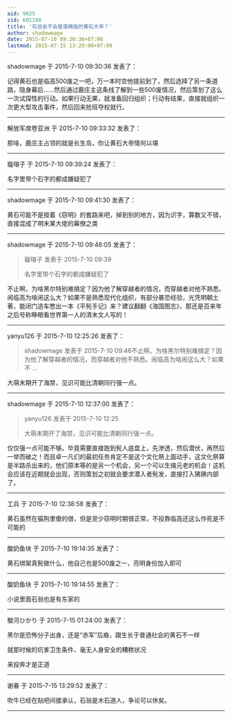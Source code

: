 ```yaml
---
aid: 9025
zid: 601190
title: '石翁会不会是落魄版的黄石大帝？'
author: shadowmage
date: 2015-07-10 09:30:36+07:00
lastmod: 2015-07-15 13:29:00+07:00
---
```


shadowmage 于 2015-7-10 09:30:36 发表了：

记得黄石也是临高500废之一吧，万一本时空他提前到了，然后选择了另一条道路，隐身幕后……然后通过鹿庄主这条线了解到一些500废情况，然后策划了这么一次试探性的行动。如果行动无果，就准备回归组织；行动有结果，直接就组织一次更大型攻击事件，然后回来抢班夺权就行。

---------

解放军席卷亚洲 于 2015-7-10 09:33:32 发表了：

那啥，鹿庄主占领的就是长生岛，你让黄石大帝情何以堪

---------

璇瑢子 于 2015-7-10 09:39:24 发表了：

名字里带个石字的都成嫌疑犯了

---------

shadowmage 于 2015-7-10 09:41:30 发表了：

黄石可能不是按着《窃明》的套路来吧，掉到别的地方，因为识字，算数又不错，直接混成了明末某大佬的幕僚之类

---------

shadowmage 于 2015-7-10 09:46:05 发表了：

> 璇瑢子 发表于 2015-7-10 09:39
> 
> 名字里带个石字的都成嫌疑犯了



不止啊，为啥黑尔特别难搞定？因为他了解穿越者的情况，而穿越者对他不熟悉。闹临高为啥闹这么大？如果不是熟悉现代化组织，有部分暴恐经验，光凭明朝土著，能闭门造车憋出一本《平髡手记》来？建议翻翻《海国图志》，那还是百来年之后号称睁眼看世界第一人的清末文人写的！

---------

yanyu126 于 2015-7-10 12:25:26 发表了：

> shadowmage 发表于 2015-7-10 09:46不止啊，为啥黑尔特别难搞定？因为他了解穿越者的情况，而穿越者对他不熟悉。闹临高为啥闹这么大？如果不 ...



大萌末期开了海禁，见识可能比清朝同行强一点。

---------

shadowmage 于 2015-7-10 12:37:00 发表了：

> yanyu126 发表于 2015-7-10 12:25
> 
> 大萌末期开了海禁，见识可能比清朝同行强一点。



仅仅强一点可能不够。毕竟需要直接跑到髡人底盘上，先渗透，然后潜伏，再然后一举而破之！而且卓一凡们的最初任务肯定不是这个文化祭上面动手，这文化祭算是半路杀出来的，他们原本等的是另一个机会，另一个可以生擒元老的机会！这机会应该在近期就会出现，否则策划之初就会要求潜入者髡发，直接打入狒狒内部了。

---------

工兵 于 2015-7-10 12:38:58 发表了：

黄石虽然在猫狗里傻的很，但是至少窃明时期很正常，不投靠临高还这么作死是不可能的

---------

酸奶鱼块 于 2015-7-10 19:14:35 发表了：

黄石绑架真髡做什么，他自己也是500废之一，亮明身份加入即可

---------

酸奶鱼块 于 2015-7-10 19:14:55 发表了：

小说里面石翁也是有东家的

---------

駿河ひかり 于 2015-7-15 01:24:00 发表了：

黑尔是恐怖分子出身，还是“赤军”后裔，跟生长于普通社会的黄石不一样

就那时候的坑爹卫生条件、毫无人身安全的糟糕状况

来投奔才是正道

---------

谢春 于 2015-7-15 13:29:52 发表了：

吹牛已经在贴吧间接承认，石翁是木石道人，争论可以休矣。

---------

